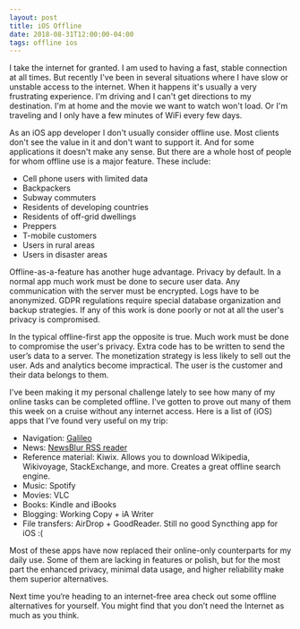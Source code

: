 ```yaml
---
layout: post
title: iOS Offline
date: 2018-08-31T12:00:00-04:00 
tags: offline ios
---
```


I take the internet for granted. I am used to having a fast, stable connection at all times. But recently I've been in several situations where I have slow or unstable access to the internet. When it happens it's usually a very frustrating experience. I'm driving and I can't get directions to my destination. I'm at home and the movie we want to watch won't load. Or I'm traveling and I only have a few minutes of WiFi every few days.

As an iOS app developer I don't usually consider offline use. Most clients don't see the value in it and don't want to support it. And for some applications it doesn't make any sense. But there are a whole host of people for whom offline use is a major feature. These include:

* Cell phone users with limited data
* Backpackers
* Subway commuters
* Residents of developing countries
* Residents of off-grid dwellings
* Preppers
* T-mobile customers
* Users in rural areas
* Users in disaster areas

Offline-as-a-feature has another huge advantage. Privacy by default. In a normal app much work must be done to secure user data. Any communication with the server must be encrypted. Logs have to be anonymized. GDPR regulations require special database organization and backup strategies. If any of this work is done poorly or not at all the user's privacy is compromised. 

In the typical offline-first app the opposite is true. Much work must be done to compromise the user's privacy. Extra code has to be written to send the user’s data to a server. The monetization strategy is less likely to sell out the user. Ads and analytics become impractical. The user is the customer and their data belongs to them.

I've been making it my personal challenge lately to see how many of my online tasks can be completed offline. I've gotten to prove out many of them this week on a cruise without any internet access. Here is a list of (iOS) apps that I’ve found very useful on my trip:

* Navigation: [Galileo](https://itunes.apple.com/us/app/galileo-offline-maps-and-nav/id321745474?mt=8)
* News: [NewsBlur RSS reader](https://itunes.apple.com/us/app/newsblur/id463981119?mt=8)
* Reference material: Kiwix. Allows you to download Wikipedia, Wikivoyage, StackExchange, and more. Creates a great offline search engine.
* Music: Spotify
* Movies: VLC
* Books: Kindle and iBooks
* Blogging: Working Copy + iA Writer
* File transfers: AirDrop + GoodReader. Still no good Syncthing app for iOS :(

Most of these apps have now replaced their online-only counterparts for my daily use. Some of them are lacking in features or polish, but for the most part the enhanced privacy, minimal data usage, and higher reliability make them superior alternatives. 

Next time you‘re heading to an internet-free area check out some offline alternatives for yourself. You might find that you don’t need the Internet as much as you think.